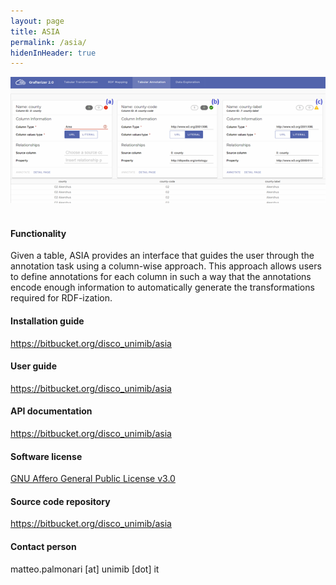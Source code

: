 ```yaml
---
layout: page
title: ASIA
permalink: /asia/
hidenInHeader: true
---
```


<div class="screenshot"><img alt="" src="/static/files/asia/asia_screenshot.png"></div>
<br>

#### Functionality
Given a table, ASIA provides an interface that guides the user through the annotation task using a column-wise approach. This approach allows users to define annotations for each column in such a way that the annotations encode enough information to automatically generate the transformations required for RDF-ization. 

#### Installation guide
<a href="https://bitbucket.org/disco_unimib/asia">https://bitbucket.org/disco_unimib/asia</a>

#### User guide
<a href="https://bitbucket.org/disco_unimib/asia">https://bitbucket.org/disco_unimib/asia</a>

#### API documentation
<a href="https://bitbucket.org/disco_unimib/asia">https://bitbucket.org/disco_unimib/asia</a>

#### Software license
<a href="https://www.gnu.org/licenses/agpl-3.0.html">GNU Affero General Public License v3.0</a>

#### Source code repository
<a href="https://bitbucket.org/disco_unimib/asia">https://bitbucket.org/disco_unimib/asia</a>

#### Contact person
matteo.palmonari [at] unimib [dot] it
